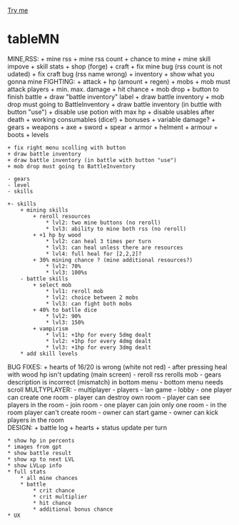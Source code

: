 [Try me](https://AstonLviv.github.io/tableMN)


# tableMN
MINE,RSS:
	+ mine rss
	+ mine rss count
	+ chance to mine
	+ mine skill impove
	+ skill stats
	+ shop (forge)
	+ craft
	+ fix mine bug (rss count is not udated)
	+ fix craft bug (rss name wrong)
	+ inventory
	+ show what you gonna mine
FIGHTING:
	+ attack
	+ hp (amount + regen)
	+ mobs
	+ mob must attack players
	+ min. max. damage
	+ hit chance
	+ mob drop
	+ button to finish battle
	+ draw "battle inventory" label
	+ draw battle inventory
	+ mob drop must going to BattleInventory
	+ draw battle inventory (in buttle with button "use")
	+ disable use potion with max hp
	+ disable usables after death
	+ working consumables (dice!)
		+ bonuses
		+ variable damage?
	+ gears
		+ weapons
			+ axe
			+ sword
			+ spear
		+ armor
			+ helment
			+ armour
			+ boots
	+ levels

	+ fix right menu scolling with button
	+ draw battle inventory
	+ draw battle inventory (in battle with button "use")
	+ mob drop must going to BattleInventory
	
	- gears
	- level
	- skills

	+- skills 
		+ mining skills
			+ reroll resources
				* lvl2: two mine buttons (no reroll)
				* lvl3: ability to mine both rss (no reroll)
			+ +1 hp by wood
				* lvl2: can heal 3 times per turn
				* lvl3: can heal unless there are resources
				* lvl4: full heal for [2,2,2]?
			+ 30% mining chance ? (mine additional resources?)
				* lvl2: 70%
				* lvl3: 100%s
		- battle skills
			+ select mob
				* lvl1: reroll mob
				* lvl2: choice between 2 mobs
				* lvl3: can fight both mobs
			+ 40% to batlle dice
				* lvl2: 90%
				* lvl3: 150%
			+ vampirism
				* lvl1: +1hp for every 5dmg dealt
				* lvl2: +1hp for every 4dmg dealt
				* lvl3: +1hp for every 3dmg dealt
		* add skill levels
BUG FIXES:
	+ hearts of 16/20 is wrong (white not red)
	- after pressing heal with wood hp isn't updating (main screen)
	- reroll rss rerolls mob
	- gears description is incorrect (mismatch) in bottom menu
	- bottom menu needs scroll
MULTYPLAYER:
	- multiplayer 
	- players
	- lan game
	- lobby
		- one player can create one room
		- player can destroy own room
		- player can see players in the room
		- join room
			- one player can join only one room
			- in the room player can't create room
		- owner can start game
		- owner can kick players in the room	
DESIGN:
	+ battle log
	+ hearts
	+ status update per turn
	
	* show hp in percents
	* images from gpt
	* show battle result
	* show xp to next LVL
	* show LVLup info
	* full stats
		* all mine chances
		* battle
			* crit chance
			* crit multiplier
			* hit chance
			* additional bonus chance
	* UX
